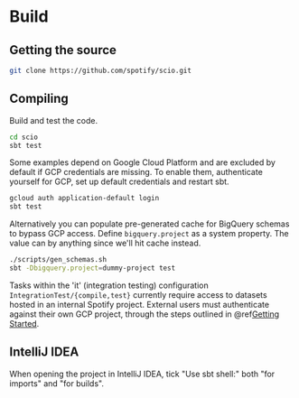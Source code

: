 # Build

## Getting the source

```bash
git clone https://github.com/spotify/scio.git
```

## Compiling

Build and test the code.

```bash
cd scio
sbt test
```

Some examples depend on Google Cloud Platform and are excluded by default if GCP credentials are missing. To enable them, authenticate yourself for GCP, set up default credentials and restart sbt.

```bash
gcloud auth application-default login
sbt test
```

Alternatively you can populate pre-generated cache for BigQuery schemas to bypass GCP access.
Define `bigquery.project` as a system property. The value can by anything since we'll hit cache instead.

```bash
./scripts/gen_schemas.sh
sbt -Dbigquery.project=dummy-project test
```

Tasks within the 'it' (integration testing) configuration `IntegrationTest/{compile,test}` currently require access to datasets hosted in an internal Spotify project.
External users must authenticate against their own GCP project, through the steps outlined in @ref[Getting Started](../Getting-Started.md).

## IntelliJ IDEA

When opening the project in IntelliJ IDEA, tick "Use sbt shell:" both "for imports" and "for builds".

